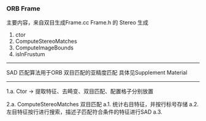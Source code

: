 <!--
 * @Author: Liu Weilong
 * @Date: 2021-01-30 19:18:55
 * @LastEditors: Liu Weilong 
 * @LastEditTime: 2021-02-01 10:13:04
 * @Description: 
-->
### ORB Frame
主要内容，来自双目生成Frame.cc Frame.h 的 Stereo 生成
1. ctor
2. ComputeStereoMatches
3. ComputeImageBounds
4. isInFrustum

---------
SAD 匹配算法用于ORB 双目匹配的亚精度匹配
具体见Supplement Material

----------
1.a. Ctor -> 提取特征、去畸变、双目匹配、配置格子分别放置

2.a. ComputeStereoMatches 双目匹配
a.1. 统计右目特征，并按行标号存储
a.2. 左目特征按行进行搜索，描述子匹配符合条件的特征进行SAD
a.3. 
